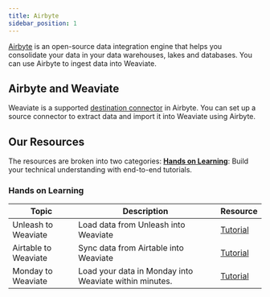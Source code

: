 ```yaml
---
title: Airbyte
sidebar_position: 1
---
```

[Airbyte](https://airbyte.com/) is an open-source data integration engine that helps you consolidate your data in your data warehouses, lakes and databases. You can use Airbyte to ingest data into Weaviate.


## Airbyte and Weaviate

Weaviate is a supported [destination connector](https://airbyte.com/connectors/weaviate) in Airbyte. You can set up a source connector to extract data and import it into Weaviate using Airbyte. 

## Our Resources 
The resources are broken into two categories: 
[**Hands on Learning**](#hands-on-learning): Build your technical understanding with end-to-end tutorials.

### Hands on Learning

| Topic | Description | Resource | 
| --- | --- | --- |
| Unleash to Weaviate | Load data from Unleash into Weaviate | [Tutorial](https://airbyte.com/how-to-sync/unleash-to-weaviate) |
| Airtable to Weaviate | Sync data from Airtable into Weaviate | [Tutorial](https://airbyte.com/how-to-sync/airtable-to-weaviate) |
| Monday to Weaviate | Load your data in Monday into Weaviate within minutes. | [Tutorial](https://airbyte.com/how-to-sync/monday-to-weaviate) |
